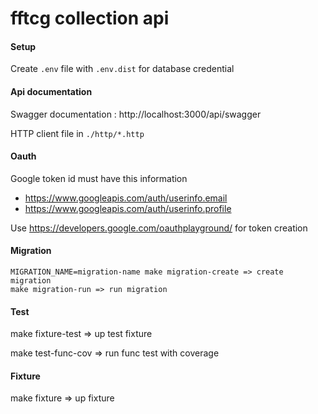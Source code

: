 # fftcg collection api

#### Setup
Create `.env` file with `.env.dist` for database credential 

#### Api documentation
Swagger documentation : http://localhost:3000/api/swagger

HTTP client file in `./http/*.http`

#### Oauth
Google token id must have this information
- https://www.googleapis.com/auth/userinfo.email
- https://www.googleapis.com/auth/userinfo.profile 

Use https://developers.google.com/oauthplayground/ for token creation

#### Migration
```
MIGRATION_NAME=migration-name make migration-create => create migration
make migration-run => run migration
```
#### Test
make fixture-test => up test fixture

make test-func-cov => run func test with coverage

#### Fixture
make fixture => up fixture
